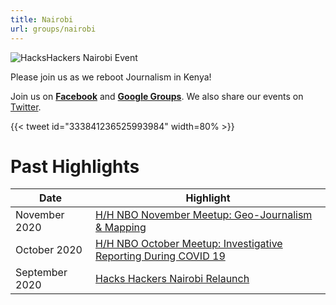 ```yaml
---
title: Nairobi
url: groups/nairobi
---
```


![HacksHackers Nairobi Event](/content-images/group-images/nairobi.jpeg)

Please join us as we reboot Journalism in Kenya!

Join us on **[Facebook](https://www.facebook.com/HacksHackersAfrica/)** and **[Google Groups](https://groups.google.com/g/hackshackers-nairobi)**. We also share our events on [Twitter](https://twitter.com/hackshackersnbo?lang=en).

{{< tweet id="333841236525993984" width=80% >}}

# Past Highlights

| **Date**  | **Highlight** |  
|-----------|---------------|  
| November 2020 | [H/H NBO November Meetup: Geo-Journalism & Mapping](https://groups.google.com/g/hackshackers-nairobi/c/uWzCrVN3TtA) |
| October 2020 | [H/H NBO October Meetup: Investigative Reporting During COVID 19](https://groups.google.com/g/hackshackers-nairobi/c/81_CG5ll02M) |   
| September 2020 | [Hacks Hackers Nairobi Relaunch](https://groups.google.com/g/hackshackers-nairobi/c/MAkkkgnllLU) |
